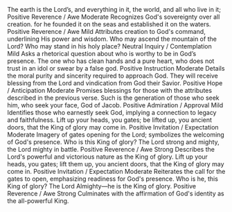 <sentimentAnalysis>
    <psalm number="24">
        <!-- Verse 1 -->
        <verse number="1">
            <text>The earth is the Lord’s, and everything in it, the world, and all who live in it;</text>
            <polarity>Positive</polarity>
            <emotion>Reverence / Awe</emotion>
            <intensity>Moderate</intensity>
            <context>Recognizes God's sovereignty over all creation.</context>
        </verse>
        <!-- Verse 2 -->
        <verse number="2">
            <text>for he founded it on the seas and established it on the waters.</text>
            <polarity>Positive</polarity>
            <emotion>Reverence / Awe</emotion>
            <intensity>Mild</intensity>
            <context>Attributes creation to God's command, underlining His power and wisdom.</context>
        </verse>
        <!-- Verse 3 -->
        <verse number="3">
            <text>Who may ascend the mountain of the Lord? Who may stand in his holy place?</text>
            <polarity>Neutral</polarity>
            <emotion>Inquiry / Contemplation</emotion>
            <intensity>Mild</intensity>
            <context>Asks a rhetorical question about who is worthy to be in God’s presence.</context>
        </verse>
        <!-- Verse 4 -->
        <verse number="4">
            <text>The one who has clean hands and a pure heart, who does not trust in an idol or swear by a false god.</text>
            <polarity>Positive</polarity>
            <emotion>Instruction</emotion>
            <intensity>Moderate</intensity>
            <context>Details the moral purity and sincerity required to approach God.</context>
        </verse>
        <!-- Verse 5 -->
        <verse number="5">
            <text>They will receive blessing from the Lord and vindication from God their Savior.</text>
            <polarity>Positive</polarity>
            <emotion>Hope / Anticipation</emotion>
            <intensity>Moderate</intensity>
            <context>Promises blessings for those with the attributes described in the previous verse.</context>
        </verse>
        <!-- Verse 6 -->
        <verse number="6">
            <text>Such is the generation of those who seek him, who seek your face, God of Jacob.</text>
            <polarity>Positive</polarity>
            <emotion>Admiration / Approval</emotion>
            <intensity>Mild</intensity>
            <context>Identifies those who earnestly seek God, implying a connection to legacy and faithfulness.</context>
        </verse>
        <!-- Verse 7 -->
        <verse number="7">
            <text>Lift up your heads, you gates; be lifted up, you ancient doors, that the King of glory may come in.</text>
            <polarity>Positive</polarity>
            <emotion>Invitation / Expectation</emotion>
            <intensity>Moderate</intensity>
            <context>Imagery of gates opening for the Lord; symbolizes the welcoming of God's presence.</context>
        </verse>
        <!-- Verse 8 -->
        <verse number="8">
            <text>Who is this King of glory? The Lord strong and mighty, the Lord mighty in battle.</text>
            <polarity>Positive</polarity>
            <emotion>Reverence / Awe</emotion>
            <intensity>Strong</intensity>
            <context>Describes the Lord's powerful and victorious nature as the King of glory.</context>
        </verse>
        <!-- Verse 9 -->
        <verse number="9">
            <text>Lift up your heads, you gates; lift them up, you ancient doors, that the King of glory may come in.</text>
            <polarity>Positive</polarity>
            <emotion>Invitation / Expectation</emotion>
            <intensity>Moderate</intensity>
            <context>Reiterates the call for the gates to open, emphasizing readiness for God's presence.</context>
        </verse>
        <!-- Verse 10 -->
        <verse number="10">
            <text>Who is he, this King of glory? The Lord Almighty—he is the King of glory.</text>
            <polarity>Positive</polarity>
            <emotion>Reverence / Awe</emotion>
            <intensity>Strong</intensity>
            <context>Culminates with the affirmation of God's identity as the all-powerful King.</context>
        </verse>
    </psalm>
</sentimentAnalysis>